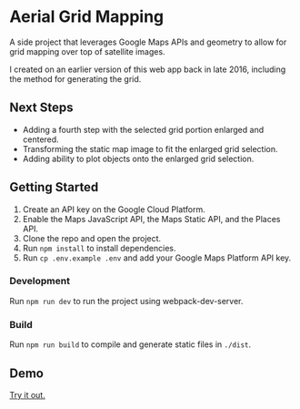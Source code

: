 # Aerial Grid Mapping

A side project that leverages Google Maps APIs and geometry to allow for grid mapping over top of satellite images.

I created on an earlier version of this web app back in late 2016, including the method for generating the grid.

## Next Steps

* Adding a fourth step with the selected grid portion enlarged and centered.
* Transforming the static map image to fit the enlarged grid selection.
* Adding ability to plot objects onto the enlarged grid selection. 

## Getting Started

1. Create an API key on the Google Cloud Platform.
2. Enable the Maps JavaScript API, the Maps Static API, and the Places API.
3. Clone the repo and open the project.
4. Run `npm install` to install dependencies.
5. Run `cp .env.example .env` and add your Google Maps Platform API key.

### Development

Run `npm run dev` to run the project using webpack-dev-server.

### Build

Run `npm run build` to compile and generate static files in `./dist`.

## Demo

[Try it out.](https://aerial-grid-mapping.netlify.app/)